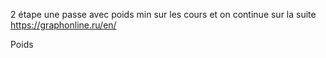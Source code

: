 2 étape une passe avec poids min sur les cours et on continue sur la suite
https://graphonline.ru/en/

Poids